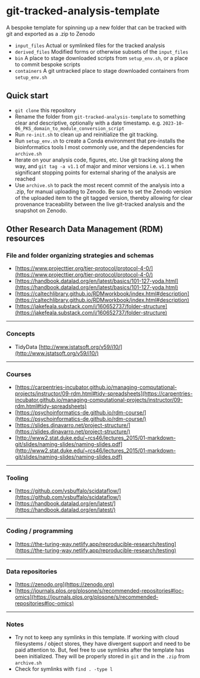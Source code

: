 # git-tracked-analysis-template
A bespoke template for spinning up a new folder that can be tracked with git and exported as a .zip to Zenodo

* `input_files` Actual or symlinked files for the tracked analysis
* `derived_files` Modified forms or otherwise subsets of the `input_files`
* `bin` A place to stage downloaded scripts from `setup_env.sh`, or a place to commit bespoke scripts
* `containers` A git untracked place to stage downloaded containers from `setup_env.sh`

## Quick start
* `git clone` this repository
* Rename the folder from `git-tracked-analysis-template` to something clear and descriptive, optionally with a date timestamp. e.g. `2023-10-06_PKS_domain_to_module_conversion_script`
* Run `re-init.sh` to clean up and reinitialize the git tracking.
* Run `setup_env.sh` to create a Conda environment that pre-installs the bioinformatics tools I most commonly use, and the dependencies for `archive.sh`
* Iterate on your analysis code, figures, etc. Use git tracking along the way, and `git tag -a v1.1` of major and minor versions i.e. `v1.1` when significant stopping points for external sharing of the analysis are reached
* Use `archive.sh` to pack the most recent commit of the analysis into a .zip, for manual uploading to Zenodo. Be sure to set the Zenodo version of the uploaded item to the git tagged version, thereby allowing for clear provenance traceability between the live git-tracked analysis and the snapshot on Zenodo.  

## Other Research Data Management (RDM) resources 

### File and folder organizing strategies and schemas
* [https://www.projecttier.org/tier-protocol/protocol-4-0/](https://www.projecttier.org/tier-protocol/protocol-4-0/)
* [https://handbook.datalad.org/en/latest/basics/101-127-yoda.html](https://handbook.datalad.org/en/latest/basics/101-127-yoda.html)
* [https://caltechlibrary.github.io/RDMworkbook/index.html#description](https://caltechlibrary.github.io/RDMworkbook/index.html#description)
* [https://jakefeala.substack.com/i/160652737/folder-structure](https://jakefeala.substack.com/i/160652737/folder-structure)

---

### Concepts
* TidyData [http://www.jstatsoft.org/v59/i10/](http://www.jstatsoft.org/v59/i10/)

---

### Courses
* [https://carpentries-incubator.github.io/managing-computational-projects/instructor/09-rdm.html#tidy-spreadsheets](https://carpentries-incubator.github.io/managing-computational-projects/instructor/09-rdm.html#tidy-spreadsheets)
* [https://psychoinformatics-de.github.io/rdm-course/](https://psychoinformatics-de.github.io/rdm-course/)
* [https://slides.djnavarro.net/project-structure/](https://slides.djnavarro.net/project-structure/)
* [http://www2.stat.duke.edu/~rcs46/lectures_2015/01-markdown-git/slides/naming-slides/naming-slides.pdf](http://www2.stat.duke.edu/~rcs46/lectures_2015/01-markdown-git/slides/naming-slides/naming-slides.pdf)

---

### Tooling
* [https://github.com/vsbuffalo/scidataflow/](https://github.com/vsbuffalo/scidataflow/)
* [https://handbook.datalad.org/en/latest/](https://handbook.datalad.org/en/latest/)

---

### Coding / programming
* [https://the-turing-way.netlify.app/reproducible-research/testing](https://the-turing-way.netlify.app/reproducible-research/testing)

---

### Data repositories
* [https://zenodo.org](https://zenodo.org)
* [https://journals.plos.org/plosone/s/recommended-repositories#loc-omics](https://journals.plos.org/plosone/s/recommended-repositories#loc-omics)

---
### Notes
* Try not to keep any symlinks in this template. If working with cloud filesystems / object stores, they have divergent support and need to be paid attention to. But, feel free to use symlinks after the template has been initialized. They will be properly stored in `git` and in the `.zip` from `archive.sh`
* Check for symlinks with `find . -type l`
